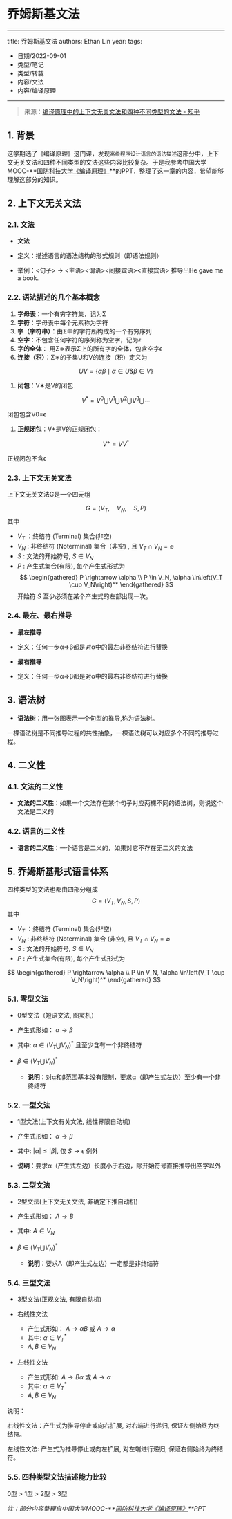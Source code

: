 # 乔姆斯基文法


---
title: 乔姆斯基文法
authors: Ethan Lin
year:
tags:
  - 日期/2022-09-01 
  - 类型/笔记 
  - 类型/转载 
  - 内容/文法 
  - 内容/编译原理 
---



> 来源：[编译原理中的上下文无关文法和四种不同类型的文法 - 知乎](https://zhuanlan.zhihu.com/p/115064998)

## **1. 背景**

这学期选了《编译原理》这门课，发现`高级程序设计语言的语法描述`这部分中，上下文无关文法和四种不同类型的文法这些内容比较复杂。于是我参考中国大学MOOC-**[国防科技大学《编译原理》](https://link.zhihu.com/?target=https%3A//www.icourse163.org/course/NUDT-1003101005)**的PPT，整理了这一章的内容，希望能够理解这部分的知识。

## **2. 上下文无关文法**

### **2.1. 文法**

-   **文法**

-   定义：描述语言的语法结构的形式规则（即语法规则）
-   举例：<句子> → <主语><谓语><间接宾语><直接宾语> 推导出He gave me a book.

  

### **2.2. 语法描述的几个基本概念**

1.  **字母表**：一个有穷字符集，记为Σ
2.  **字符**：字母表中每个元素称为字符
3.  **字（字符串）**：由Σ中的字符所构成的一个有穷序列
4.  **空字**：不包含任何字符的序列称为空字，记为ϵ
5.  **字的全体**： 用Σ∗表示Σ上的所有字的全体，包含空字ϵ
6.  **连接（积）**：Σ∗的子集U和V的连接（积）定义为

$$
U V=\{\alpha \beta \mid \alpha \in U \& \beta \in V\}
$$

1.  **闭包**：V∗是V的闭包

$$
V^*=V^0 \bigcup V^1 \bigcup V^2 \bigcup V^3 \bigcup \cdots
$$

闭包包含V0=ϵ

1.  **正规闭包**：V+是V的正规闭包：

$$
V^{+}=V V^*
$$

正规闭包不含ϵ

### **2.3. 上下文无关文法**

上下文无关文法G是一个四元组

$$
G=\left(V_T, \quad V_N, \quad S, P\right)
$$
其中
- $V_T$ ：终结符 (Terminal) 集合(非空)
- $V_N$ : 非终结符 (Noterminal) 集合（非空) , 且 $V_T \cap V_N=\varnothing$
- $S$ : 文法的开始符号, $S \in V_N$
- $P$ : 产生式集合(有限), 每个产生式形式为
$$
\begin{gathered}
P \rightarrow \alpha \\
P \in V_N, \alpha \in\left(V_T \cup V_N\right)^*
\end{gathered}
$$
开始符 $S$ 至少必须在某个产生式的左部出现一次。

### **2.4. 最左、最右推导**

-   **最左推导**  
    
-   定义：任何一步α⇒β都是对α中的最左非终结符进行替换

  

-   **最右推导**  
    
-   定义：任何一步α⇒β都是对α中的最右非终结符进行替换

  

## **3. 语法树**

-   **语法树**：用一张图表示一个句型的推导,称为语法树。

一棵语法树是不同推导过程的共性抽象，一棵语法树可以对应多个不同的推导过程。

## **4. 二义性**

### **4.1. 文法的二义性**

-   **文法的二义性**：如果一个文法存在某个句子对应两棵不同的语法树，则说这个文法是二义的

### **4.2. 语言的二义性**

-   **语言的二义性**：一个语言是二义的，如果对它不存在无二义的文法

## **5. 乔姆斯基形式语言体系**

四种类型的文法也都由四部分组成
$$
G=\left(V_T, V_N, S, P\right)
$$
其中
- $V_T$ ：终结符 (Terminal) 集合(非空)
- $V_N$ : 非终结符 (Noterminal) 集合 (非空), 且 $V_T \cap V_N=\varnothing$
- $S$ : 文法的开始符号, $S \in V_N$
- $P$ : 产生式集合(有限), 每个产生式形式为

$$
\begin{gathered}
P \rightarrow \alpha \\
P \in V_N, \alpha \in\left(V_T \cup V_N\right)^*
\end{gathered}
$$

### **5.1. 零型文法**

-   0型文法（短语文法, 图灵机）
    
- 产生式形如： $\alpha \rightarrow \beta$
- 其中: $\alpha \in\left(V_T \bigcup V_N\right)^*$ 且至少含有一个非终结符
- $\beta \in\left(V_T \bigcup V_N\right)^*$

    

  -   **说明**：对α和β范围基本没有限制，要求α（即产生式左边）至少有一个非终结符


### **5.2. 一型文法**

- 1型文法(上下文有关文法, 线性界限自动机)
- 产生式形如： $\alpha \rightarrow \beta$
- 其中: $|\alpha| \leq|\beta|$, 仅 $S \rightarrow \epsilon$ 例外

  

-   **说明**：要求α（产生式左边）长度小于右边，除开始符号直接推导出空字以外

### **5.3. 二型文法**

-   2型文法(上下文无关文法, 非确定下推自动机)
    
- 产生式形如： $A \rightarrow B$
- 其中: $A \in V_N$
- $\beta \in\left(V_T \bigcup V_N\right)^*$

    

  -   **说明**：要求A（即产生式左边）一定都是非终结符


### **5.4. 三型文法**

-   3型文法(正规文法, 有限自动机)



-   右线性文法
    -   产生式形如： $A \rightarrow \alpha B$ 或 $A \rightarrow \alpha$
    -   其中: $\alpha \in V_T^*$
    -   $A, B \in V_N$
-   左线性文法
    -   产生式形如: $A \rightarrow B \alpha$ 或 $A \rightarrow \alpha$
    -   其中: $\alpha \in V_T^*$
    -   $A, B \in V_N$



说明：

右线性文法：产生式为推导停止或向右扩展, 对右端进行递归, 保证左侧始终为终结符。

左线性文法: 产生式为推导停止或向左扩展, 对左端进行递归, 保证右侧始终为终结符。

### **5.5. 四种类型文法描述能力比较**

0型 > 1型 > 2型 > 3型

_注：部分内容整理自中国大学MOOC-**[国防科技大学《编译原理》](https://link.zhihu.com/?target=https%3A//www.icourse163.org/course/NUDT-1003101005)**PPT_